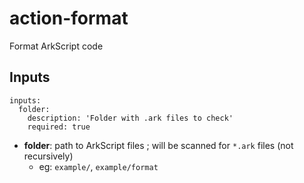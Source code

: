 # action-format

Format ArkScript code

## Inputs

```
inputs:
  folder:
    description: 'Folder with .ark files to check'
    required: true
```

- **folder**: path to ArkScript files ; will be scanned for `*.ark` files (not recursively)
  - eg: `example/`, `example/format`

